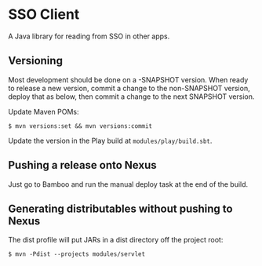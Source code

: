 SSO Client
=============

A Java library for reading from SSO in other apps.

Versioning
-------------

Most development should be done on a -SNAPSHOT version. When ready to release
a new version, commit a change to the non-SNAPSHOT version, deploy that as below,
then commit a change to the next SNAPSHOT version.

Update Maven POMs:

    $ mvn versions:set && mvn versions:commit

Update the version in the Play build at `modules/play/build.sbt`.

Pushing a release onto Nexus
-------------

Just go to Bamboo and run the manual deploy task at the end of the build.
    
Generating distributables without pushing to Nexus
-------------

The dist profile will put JARs in a dist directory off the project root:

    $ mvn -Pdist --projects modules/servlet
